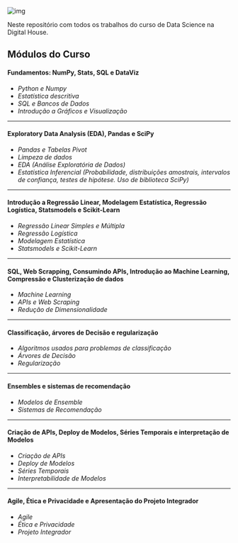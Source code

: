 ![img](https://raw.githubusercontent.com/arthurtavari/portfolio_data_science/master/img/layout.jpg)

Neste repositório com todos os trabalhos do curso de Data Science na Digital House.

## Módulos do Curso

#### Fundamentos: NumPy, Stats, SQL e DataViz
* *Python e Numpy* 
* *Estatística descritiva*
* *SQL e Bancos de Dados*
* *Introdução a Gráficos e Visualização*

---
#### Exploratory Data Analysis (EDA), Pandas e SciPy
* *Pandas e Tabelas Pivot*
* *Limpeza de dados*
* *EDA (Análise Exploratória de Dados)*
* *Estatística Inferencial (Probabilidade, distribuições amostrais, intervalos de confiança, testes de hipótese. Uso de biblioteca SciPy)*

---
#### Introdução a Regressão Linear, Modelagem Estatística, Regressão Logística, Statsmodels e Scikit-Learn
* *Regressão Linear Simples e Múltipla*
* *Regressão Logística*
* *Modelagem Estatística*
* *Statsmodels e Scikit-Learn*

---
#### SQL, Web Scrapping, Consumindo APIs, Introdução ao Machine Learning, Compressão e Clusterização de dados
* *Machine Learning*
* *APIs e Web Scraping*
* *Redução de Dimensionalidade*

---
#### Classificação, árvores de Decisão e regularização
* *Algoritmos usados para problemas de classificação*
* *Árvores de Decisão*
* *Regularização*

---
#### Ensembles e sistemas de recomendação
* *Modelos de Ensemble*
* *Sistemas de Recomendação*

---
#### Criação de APIs, Deploy de Modelos, Séries Temporais e interpretação de Modelos
* *Criação de APIs*
* *Deploy de Modelos*
* *Séries Temporais*
* *Interpretabilidade de Modelos*

---
#### Agile, Ética e Privacidade e Apresentação do Projeto Integrador
* *Agile*
* *Ética e Privacidade*
* *Projeto Integrador*
